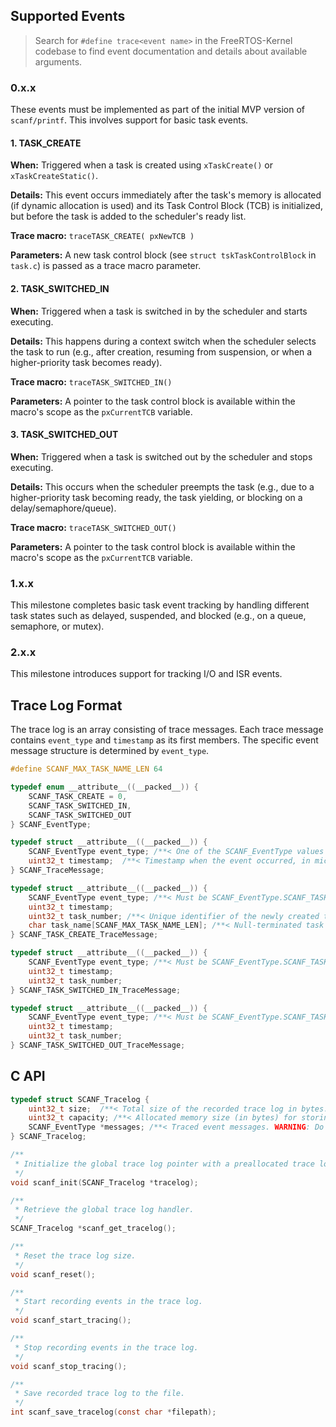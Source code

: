 ## Supported Events

> Search for `#define trace<event name>` in the FreeRTOS-Kernel codebase to find event documentation and details about available arguments.

### 0.x.x

These events must be implemented as part of the initial MVP version of `scanf/printf`. This involves support for basic task events.

#### 1. TASK_CREATE

**When:** Triggered when a task is created using `xTaskCreate()` or `xTaskCreateStatic()`.

**Details:** This event occurs immediately after the task's memory is allocated (if dynamic allocation is used) and its Task Control Block (TCB) is initialized, but before the task is added to the scheduler's ready list.

**Trace macro:** `traceTASK_CREATE( pxNewTCB )`

**Parameters:** A new task control block (see `struct tskTaskControlBlock` in `task.c`) is passed as a trace macro parameter.

#### 2. TASK_SWITCHED_IN

**When:** Triggered when a task is switched in by the scheduler and starts executing.

**Details:** This happens during a context switch when the scheduler selects the task to run (e.g., after creation, resuming from suspension, or when a higher-priority task becomes ready).

**Trace macro:** `traceTASK_SWITCHED_IN()`

**Parameters:** A pointer to the task control block is available within the macro's scope as the `pxCurrentTCB` variable.

#### 3. TASK_SWITCHED_OUT

**When:** Triggered when a task is switched out by the scheduler and stops executing.

**Details:** This occurs when the scheduler preempts the task (e.g., due to a higher-priority task becoming ready, the task yielding, or blocking on a delay/semaphore/queue).

**Trace macro:** `traceTASK_SWITCHED_OUT()`

**Parameters:** A pointer to the task control block is available within the macro's scope as the `pxCurrentTCB` variable.

### 1.x.x

This milestone completes basic task event tracking by handling different task states such as delayed, suspended, and blocked (e.g., on a queue, semaphore, or mutex).

### 2.x.x

This milestone introduces support for tracking I/O and ISR events.

## Trace Log Format

The trace log is an array consisting of trace messages. Each trace message contains `event_type` and `timestamp` as its first members. The specific event message structure is determined by `event_type`.

```c
#define SCANF_MAX_TASK_NAME_LEN 64

typedef enum __attribute__((__packed__)) {
    SCANF_TASK_CREATE = 0,
    SCANF_TASK_SWITCHED_IN,
    SCANF_TASK_SWITCHED_OUT
} SCANF_EventType;

typedef struct __attribute__((__packed__)) {
    SCANF_EventType event_type; /**< One of the SCANF_EventType values specifying the event type. Full event details must be retrieved from the corresponding structure. */
    uint32_t timestamp;  /**< Timestamp when the event occurred, in microseconds since system start. */
} SCANF_TraceMessage;

typedef struct __attribute__((__packed__)) {
    SCANF_EventType event_type; /**< Must be SCANF_EventType.SCANF_TASK_CREATE */
    uint32_t timestamp;
    uint32_t task_number; /**< Unique identifier of the newly created task. */
    char task_name[SCANF_MAX_TASK_NAME_LEN]; /**< Null-terminated task name. May be truncated if `configMAX_TASK_NAME_LEN` exceeds `SCANF_MAX_TASK_NAME_LEN`. */
} SCANF_TASK_CREATE_TraceMessage;

typedef struct __attribute__((__packed__)) {
    SCANF_EventType event_type; /**< Must be SCANF_EventType.SCANF_TASK_SWITCHED_IN */
    uint32_t timestamp;
    uint32_t task_number;
} SCANF_TASK_SWITCHED_IN_TraceMessage;

typedef struct __attribute__((__packed__)) {
    SCANF_EventType event_type; /**< Must be SCANF_EventType.SCANF_TASK_SWITCHED_OUT */
    uint32_t timestamp;
    uint32_t task_number;
} SCANF_TASK_SWITCHED_OUT_TraceMessage;
```

## C API

```c
typedef struct SCANF_Tracelog {
    uint32_t size;  /**< Total size of the recorded trace log in bytes. */
    uint32_t capacity; /**< Allocated memory size (in bytes) for storing trace log messages. */
    SCANF_EventType *messages; /**< Traced event messages. WARNING: Do not iterate using `sizeof(SCANF_EventType)`. Use the actual event message structure size, derived from `event_type`, to calculate the offset of the next entry. */
} SCANF_Tracelog;

/**
 * Initialize the global trace log pointer with a preallocated trace log structure.
 */
void scanf_init(SCANF_Tracelog *tracelog);

/**
 * Retrieve the global trace log handler.
 */
SCANF_Tracelog *scanf_get_tracelog();

/**
 * Reset the trace log size.
 */
void scanf_reset();

/**
 * Start recording events in the trace log.
 */
void scanf_start_tracing();

/**
 * Stop recording events in the trace log.
 */
void scanf_stop_tracing();

/**
 * Save recorded trace log to the file.
 */
int scanf_save_tracelog(const char *filepath);
```
